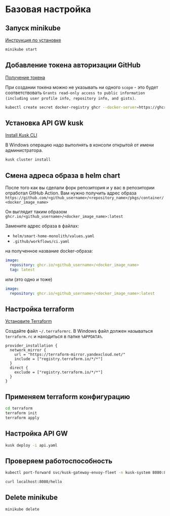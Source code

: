 # Базовая настройка

## Запуск minikube

[Инструкция по установке](https://minikube.sigs.k8s.io/docs/start/)

```bash
minikube start
```

## Добавление токена авторизации GitHub

[Получение токена](https://github.com/settings/tokens/new)

При создании токена можно не указывать ни одного `scope` - это будет соответствовать `Grants read-only access to public information (including user profile info, repository info, and gists)`. 

```bash
kubectl create secret docker-registry ghcr --docker-server=https://ghcr.io --docker-username=<github_username> --docker-password=<github_token> -n default
```

## Установка API GW kusk

[Install Kusk CLI](https://docs.kusk.io/getting-started/install-kusk-cli)

В Windows операцию надо выполнять в консоли открытой от имени администратора. 

```bash
kusk cluster install
```

## Смена адреса образа в helm chart

После того как вы сделали форк репозитория и у вас в репозитории отработал GitHub Action. Вам нужно получить адрес образа `https://github.com/<github_username>/<repository_name>/pkgs/container/<docker_image_name>`

Он выглядит таким образом
```ghcr.io/<github_username>/<docker_image_name>:latest```

Замените адрес образа в файлах:
- `helm/smart-home-monolith/values.yaml`
- `.github/workflows/ci.yaml`

на полученное название docker-образа:

```yaml
image:
  repository: ghcr.io/<github_username>/<docker_image_name>
  tag: latest
```

или (это одно и тоже)

```yaml
image:
  repository: ghcr.io/<github_username>/<docker_image_name>:latest
```

## Настройка terraform

[Установите Terraform](https://yandex.cloud/ru/docs/tutorials/infrastructure-management/terraform-quickstart#install-terraform)

Создайте файл `~/.terraformrc`. В Windows файл должен называться `terraform.rc` и находиться в папке `%APPDATA%`.

```hcl
provider_installation {
  network_mirror {
    url = "https://terraform-mirror.yandexcloud.net/"
    include = ["registry.terraform.io/*/*"]
  }
  direct {
    exclude = ["registry.terraform.io/*/*"]
  }
}
```

## Применяем terraform конфигурацию

```bash
cd terraform
terraform init
terraform apply
```

## Настройка API GW

```bash
kusk deploy -i api.yaml
```

## Проверяем работоспособность

```bash
kubectl port-forward svc/kusk-gateway-envoy-fleet -n kusk-system 8080:80
```

```bash
curl localhost:8080/hello
```

## Delete minikube

```bash
minikube delete
```
